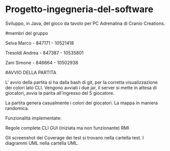 # Progetto-ingegneria-del-software
Sviluppo, in Java, del gioco da tavolo per PC Adrenalina di Cranio Creations.

#membri del gruppo

Selva Marco - 847171 - 10521418

Tresoldi Andrea - 847387 - 10535801

Zani Simone - 846664 - 10502938

#AVVIO DELLA PARTITA

L' avvio della partita si ha dalla bash di git, per la corretta visualizzazione dei colori lato CLI. Vengono avviati i due jar, il server si mette in attesa di giocatori, avvia la parita all'ingresso del 5 giocatore.

La partita genera casualmente i colori dei giocatori. La mappa in maniera randomica.

Funzionalità implementate:

Regole complete CLI GUI (iniziata ma non funzionante) RMI

Gli screenshot dei Coverage dei test si trovano nella cartella test. I diagrammi UML nella cartella UML.
